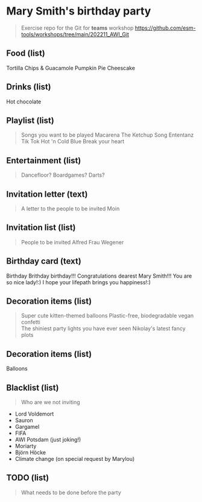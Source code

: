 # Mary Smith's birthday party
> Exercise repo for the Git for **teams** workshop https://github.com/esm-tools/workshops/tree/main/202211_AWI_Git

## Food (list)
Tortilla Chips & Guacamole 
Pumpkin Pie Cheescake

## Drinks (list)
Hot chocolate

## Playlist (list)
> Songs you want to be played
Macarena
The Ketchup Song
Ententanz
Tik Tok
Hot 'n Cold
Blue
Break your heart

## Entertainment (list)
> Dancefloor? Boardgames? Darts?


## Invitation letter (text)
> A letter to the people to be invited
Moin

## Invitation list (list)
> People to be invited
Alfred
Frau Wegener

## Birthday card (text)
Birthday Brithday birthday!!!
Congratulations dearest Mary Smith!!!
You are so nice lady!:) I hope your lifepath brings you happiness!:) 

## Decoration items (list)
> Super cute kitten-themed balloons
> Plastic-free, biodegradable vegan confetti  
> The shiniest party lights you have ever seen
> Nikolay's latest fancy plots 

## Decoration items (list)
Balloons

## Blacklist (list)
> Who are we not inviting
- Lord Voldemort
- Sauron
- Gargamel
- FIFA
- AWI Potsdam (just joking!)
- Moriarty
- Björn Höcke
- Climate change (on special request by Marylou)

## TODO (list)
> What needs to be done before the party


